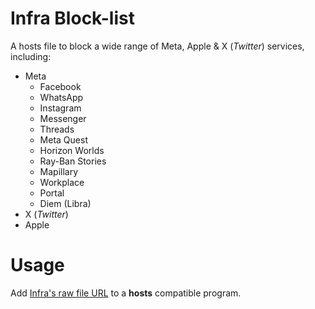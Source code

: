 # Infra Block-list

A hosts file to block a wide range of Meta, Apple & X (*Twitter*) services, including:

- Meta
  - Facebook
  - WhatsApp
  - Instagram
  - Messenger
  - Threads
  - Meta Quest
  - Horizon Worlds
  - Ray-Ban Stories
  - Mapillary
  - Workplace
  - Portal
  - Diem (Libra)
- X (*Twitter*)
- Apple

# Usage

Add [Infra's raw file URL](https://raw.githubusercontent.com/DestroyerBDT/Infra/refs/heads/main/Infra.txt) to a **hosts** compatible program.